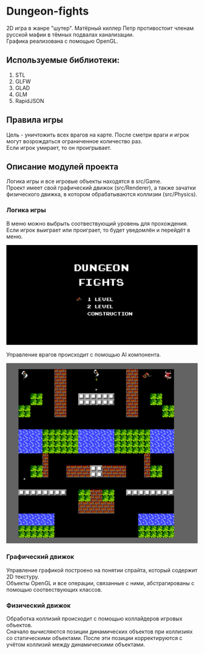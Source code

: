 # Dungeon-fights

2D игра в жанре "шутер". Матёрный киллер Петр противостоит членам русской мафии в тёмных подвалах канализации. <br>
Графика реализована с помощью OpenGL. 

## Используемые библиотеки:
1. STL
2. GLFW
3. GLAD
4. GLM
5. RapidJSON

## Правила игры
Цель - уничтожить всех врагов на карте. После сметри враги и игрок могут возрождаться ограниченное количество раз. <br>
Если игрок умирает, то он проигрывает. 

## Описание модулей проекта

Логика игры и все игровые объекты находятся в src/Game. <br>
Проект имеет свой графический движок (src/Renderer), а также зачатки физического движка, в котором обрабатываются коллизии (src/Physics). 

### Логика игры

В меню можно выбрыть соотвествующий уровень для прохождения. Если игрок выиграет или проиграет, то будет уведомлён и перейдёт в меню. 

![Image alt](https://github.com/yabaranov/Dungeon-fights/raw/main/res/textures/start_screen.png)

Управление врагов происходит с помощью AI компонента. 

![Image alt](https://github.com/yabaranov/Dungeon-fights/raw/main/res/textures/fight.png)

### Графический движок

Управление графикой построено на понятии спрайта, который содержит 2D текстуру. <br>
Объекты OpenGL и все операции, связанные с ними, абстрагированы с помощью соотвествующих классов.  

### Физический движок

Обработка коллизий происходит с помощью коллайдеров игровых объектов. <br>
Сначало вычисляются позиции динамических объектов при коллизиях со статическими объектами. После эти позиции корректируются с учётом коллизий между динамическими объектами.  



